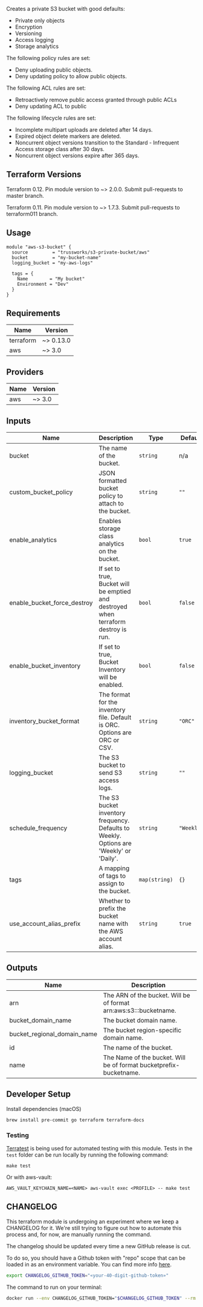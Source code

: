 Creates a private S3 bucket with good defaults:

- Private only objects
- Encryption
- Versioning
- Access logging
- Storage analytics

The following policy rules are set:

- Deny uploading public objects.
- Deny updating policy to allow public objects.

The following ACL rules are set:

- Retroactively remove public access granted through public ACLs
- Deny updating ACL to public

The following lifecycle rules are set:

- Incomplete multipart uploads are deleted after 14 days.
- Expired object delete markers are deleted.
- Noncurrent object versions transition to the Standard - Infrequent Access storage class after 30 days.
- Noncurrent object versions expire after 365 days.

## Terraform Versions

Terraform 0.12. Pin module version to ~> 2.0.0. Submit pull-requests to master branch.

Terraform 0.11. Pin module version to ~> 1.7.3. Submit pull-requests to terraform011 branch.

## Usage

```hcl
module "aws-s3-bucket" {
  source         = "trussworks/s3-private-bucket/aws"
  bucket         = "my-bucket-name"
  logging_bucket = "my-aws-logs"

  tags = {
    Name        = "My bucket"
    Environment = "Dev"
  }
}
```

<!-- BEGINNING OF PRE-COMMIT-TERRAFORM DOCS HOOK -->
## Requirements

| Name | Version |
|------|---------|
| terraform | ~> 0.13.0 |
| aws | ~> 3.0 |

## Providers

| Name | Version |
|------|---------|
| aws | ~> 3.0 |

## Inputs

| Name | Description | Type | Default | Required |
|------|-------------|------|---------|:--------:|
| bucket | The name of the bucket. | `string` | n/a | yes |
| custom\_bucket\_policy | JSON formatted bucket policy to attach to the bucket. | `string` | `""` | no |
| enable\_analytics | Enables storage class analytics on the bucket. | `bool` | `true` | no |
| enable\_bucket\_force\_destroy | If set to true, Bucket will be emptied and destroyed when terraform destroy is run. | `bool` | `false` | no |
| enable\_bucket\_inventory | If set to true, Bucket Inventory will be enabled. | `bool` | `false` | no |
| inventory\_bucket\_format | The format for the inventory file. Default is ORC. Options are ORC or CSV. | `string` | `"ORC"` | no |
| logging\_bucket | The S3 bucket to send S3 access logs. | `string` | `""` | no |
| schedule\_frequency | The S3 bucket inventory frequency. Defaults to Weekly. Options are 'Weekly' or 'Daily'. | `string` | `"Weekly"` | no |
| tags | A mapping of tags to assign to the bucket. | `map(string)` | `{}` | no |
| use\_account\_alias\_prefix | Whether to prefix the bucket name with the AWS account alias. | `string` | `true` | no |

## Outputs

| Name | Description |
|------|-------------|
| arn | The ARN of the bucket. Will be of format arn:aws:s3:::bucketname. |
| bucket\_domain\_name | The bucket domain name. |
| bucket\_regional\_domain\_name | The bucket region-specific domain name. |
| id | The name of the bucket. |
| name | The Name of the bucket. Will be of format bucketprefix-bucketname. |

<!-- END OF PRE-COMMIT-TERRAFORM DOCS HOOK -->

## Developer Setup

Install dependencies (macOS)

```shell
brew install pre-commit go terraform terraform-docs
```

### Testing

[Terratest](https://github.com/gruntwork-io/terratest) is being used for
automated testing with this module. Tests in the `test` folder can be run
locally by running the following command:

```shell
make test
```

Or with aws-vault:

```shell
AWS_VAULT_KEYCHAIN_NAME=<NAME> aws-vault exec <PROFILE> -- make test
```

## CHANGELOG

This terraform module is undergoing an experiment where we keep a CHANGELOG for it. We're still trying to figure out how to automate this process and, for now, are manually running the command.

The changelog should be updated every time a new GitHub release is cut.

To do so, you should have a Github token with "repo" scope that can be loaded in as an environment variable. You can find more info [here](https://github.com/github-changelog-generator/github-changelog-generator#github-token).

```sh
export CHANGELOG_GITHUB_TOKEN="«your-40-digit-github-token»"
```

The command to run on your terminal:

```sh
docker run --env CHANGELOG_GITHUB_TOKEN="$CHANGELOG_GITHUB_TOKEN" --rm -v "$(pwd)":/usr/local/src/your-app ferrarimarco/github-changelog-generator -u trussworks -p terraform-aws-s3-private-bucket
```

